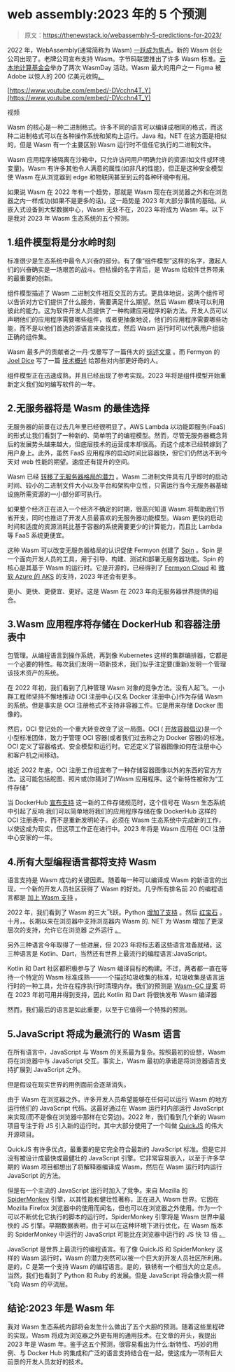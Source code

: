 # web assembly:2023 年的 5 个预测

> 原文：<https://thenewstack.io/webassembly-5-predictions-for-2023/>

2022 年，WebAssembly(通常简称为 Wasm) [一跃成为焦点](https://thenewstack.io/yes-webassembly-can-replace-kubernetes/)。新的 Wasm 创业公司出现了。老牌公司宣布支持 Wasm。字节码联盟推出了许多 Wasm 标准。[云本地计算基金会](https://cncf.io/?utm_content=inline-mention)举办了两次 WasmDay 活动。Wasm 最大的用户之一 Figma 被 Adobe 以惊人的 200 亿美元收购[。](https://thenewstack.io/adobe-buys-figma-what-does-this-mean-for-web-standards/)

[https://www.youtube.com/embed/-DVcchn4T_Y](https://www.youtube.com/embed/-DVcchn4T_Y)

视频

Wasm 的核心是一种二进制格式。许多不同的语言可以编译成相同的格式，而这种二进制格式可以在各种操作系统和架构上运行。Java 和。NET 在这方面是相似的，但是 Wasm 有一个主要区别:Wasm 运行时不信任它执行的二进制文件。

Wasm 应用程序被隔离在沙箱中，只允许访问用户明确允许的资源(如文件或环境变量)。Wasm 有许多其他令人满意的属性(如非凡的性能)，但正是这种安全模型使 Wasm 在从浏览器到 edge 和物联网甚至到云的各种环境中有用。

如果说 Wasm 在 2022 年有一个趋势，那就是 Wasm 现在在浏览器之外和在浏览器之内一样成功(如果不是更多的话)。这一趋势是 2023 年大部分事情的基础。从嵌入式设备到大型数据中心，Wasm 无处不在，2023 年将成为 Wasm 年。以下是我对 2023 年 Wasm 生态系统的五个预测。

## 1.组件模型将是分水岭时刻

标准很少是生态系统中最令人兴奋的部分。有了像“组件模型”这样的名字，激起人们的兴奋确实是一场艰苦的战斗。但枯燥的名字背后，是 Wasm 给软件世界带来的最重要的创新。

组件模型描述了 Wasm 二进制文件相互交互的方式。更具体地说，这两个组件可以告诉对方它们提供了什么服务，需要满足什么期望。然后 Wasm 模块可以利用彼此的能力。这为软件开发人员提供了一种构建应用程序的新方法。开发人员可以声明他们的应用程序需要哪些组件，或者更抽象地说，他们的应用程序需要哪些功能，而不是以他们首选的源语言来查找库，然后 Wasm 运行时可以代表用户组装正确的组件集。

Wasm 最多产的贡献者之一丹·戈曼写了一篇伟大的 [综述文章](https://blog.sunfishcode.online/what-is-a-wasm-component/) 。而 Fermyon 的 [Joel Dice](https://github.com/dicej) 写了一篇 [技术概述](https://www.fermyon.com/blog/webassembly-component-model) 给那些对内部更好奇的人。

组件模型正在迅速成熟，并且已经出现了参考实现。2023 年将是组件模型开始重新定义我们如何编写软件的一年。

## 2.无服务器将是 Wasm 的最佳选择

无服务器的前景在过去几年里已经很明显了。AWS Lambda 以功能即服务(FaaS)的形式让我们看到了一种新的、简单明了的编程模型。然而，尽管无服务器概念背后的发展势头越来越大，但底层技术的运营成本却很高。而这个成本已经转嫁到了用户身上。此外，虽然 FaaS 应用程序的启动时间比容器快，但它们仍然达不到今天对 web 性能的期望。速度还有提升的空间。

Wasm 已经 [转移了无服务器格局的潜力](https://www.fermyon.com/blog/serverless-reckoning) 。Wasm 二进制文件具有几乎即时的启动时间、较小的二进制文件大小以及平台和架构中立性，只需运行当今无服务器基础设施所需资源的一小部分即可执行。

如果整个经济正在进入一个经济不确定的时期，很高兴知道 Wasm 将帮助我们节省开支，同时也推进了开发人员最喜欢的无服务器功能模型。Wasm 更快的启动时间和适度的资源消耗比基于容器的系统需要更少的计算能力，而且比 Lambda 等 FaaS 系统更便宜。

这种 Wasm 可以改变无服务器格局的认识促使 Fermyon 创建了 [Spin](https://developer.fermyon.com/spin/index) 。Spin 是一个面向开发人员的工具，用于引导、构建、测试和部署无服务器功能。Spin 的核心是其基于 Wasm 的运行时。它是开源的，已经得到了 [Fermyon Cloud](https://www.fermyon.com/cloud) 和 [微软 Azure 的 AKS](https://learn.microsoft.com/en-us/azure/aks/use-wasi-node-pools) 的支持，2023 年还会有更多。

更小、更快、更便宜、更好。这是 Wasm 在 2023 年向无服务器世界提供的组合。

## 3.Wasm 应用程序将存储在 DockerHub 和容器注册表中

包管理。从编程语言到操作系统，再到像 Kubernetes 这样的集群编排器，它都是一个必要的特性。每次我们发明一项新技术，我们似乎注定要(重新)发明一个管理该技术资产的系统。

在 2022 年初，我们看到了几种管理 Wasm 对象的竞争方法。没有人起飞。一小群工程师坚持不懈地推动 OCI 注册中心(又名 Docker 注册中心)作为存储 Wasm 的系统。但是事实是 OCI 注册格式不支持非容器工件。它是用来存储 Docker 图像的。

然后，OCI 登记处的一个重大转变改变了这一局面。OCI ( [开放容器倡议](https://thenewstack.io/open-container-initiative-creates-a-distribution-specification-for-registries/))是一个小型标准团体，致力于管理 OCI 容器(或者我们过去称之为 Docker 容器)的标准。OCI 定义了容器格式、安全模型和运行时。它还定义了容器图像如何在注册中心和客户机之间移动。

接近 2022 年底，OCI 注册工作组宣布了一种存储容器图像以外的东西的官方方法。这可能包括舵图、照片或(你猜对了)Wasm 应用程序。这个新特性被称为“工件存储”

当 DockerHub [宣布支持](https://www.docker.com/blog/announcing-docker-hub-oci-artifacts-support/) 这一新的工件存储规范时，这个信号在 Wasm 生态系统中引起了反响:我们可以简单地将我们的应用程序存储在像 DockerHub 这样的 OCI 注册表中，而不是重新发明轮子。必须在 Wasm 生态系统中完成新的工作，以使这成为现实，但这项工作正在进行中。2023 年将是 Wasm 应用在 OCI 注册中心安家的一年。

## 4.所有大型编程语言都将支持 Wasm

语言支持是 Wasm 成功的关键因素。随着每一种可以编译成 Wasm 的新语言的出现，一个新的开发人员社区获得了 Wasm 的好处。几乎所有排名前 20 的编程语言都是 [加上 Wasm 支持](https://www.fermyon.com/wasm-languages/webassembly-language-support) 。

2022 年，我们看到了 Wasm 的三大飞跃。Python [增加了支持](https://pythondev.readthedocs.io/wasm.html) 。然后 [红宝石](https://www.ruby-lang.org/en/news/2022/12/06/ruby-3-2-0-rc1-released/) 。十月，。长期以来在浏览器中支持浏览器内 Wasm 的. NET 为 Wasm 增加了更深层次的支持，允许它在浏览器 之外运行 [。](https://www.fermyon.com/blog/dotnet-wasi)

另外三种语言今年取得了一些进展，但 2023 年将标志着这些语言准备就绪。这三种语言是 Kotlin、Dart，当然还有世界上最流行的编程语言:JavaScript。

Kotlin 和 Dart 社区都积极参与了 Wasm 编译目标的构建。不过，两者都一直在等待一个特定的 Wasm 标准成熟——一个描述垃圾收集的标准，垃圾收集是语言运行时的一种工具，允许在程序执行时清理内存。我们的预测是 [Wasm-GC 提案](https://github.com/WebAssembly/gc/blob/main/proposals/gc/Overview.md) 将在 2023 年初可用并得到支持，因此 Kotlin 和 Dart 将很快发布 Wasm 编译器

然而，我们最后的语言是如此重要，以至于它值得一个特殊的预测。

## 5.JavaScript 将成为最流行的 Wasm 语言

在所有语言中，JavaScript 与 Wasm 的关系最为复杂。按照最初的设想，Wasm 将在浏览器中与 JavaScript 交互。事实上，Wasm 最初的承诺是将浏览器语言支持扩展到 JavaScript 之外。

但是假设在现实世界的用例面前会逐渐消失。

由于 Wasm 在浏览器之外，许多开发人员希望能够在任何可以运行 Wasm 的地方运行他们的 JavaScript 代码。这最好通过在 Wasm 运行时内部运行 JavaScript 来实现(而不是像在浏览器中那样在它旁边)。2022 年，我们看到几个新的 Wasm 项目专注于将 JS 引入新的运行时。其中大部分使用了一个叫做 [QuickJS](https://bellard.org/quickjs/) 的伟大开源项目。

QuickJS 有许多优点，最重要的是它完全符合最新的 JavaScript 标准。但是它并没有被设计成最快或最健壮的 JavaScript 引擎。它非常容易嵌入，以至于许多早期的 Wasm 项目都想出了将解释器编译成 Wasm，然后在 Wasm 运行时内运行 JavaScript 的方法。

但是有一个主流的 JavaScript 运行时加入了竞争。来自 Mozilla 的 [SpiderMonkey](https://spidermonkey.dev/) 引擎，以其性能和健壮性著称，正在进入 Wasm 世界。它因在 Mozilla Firefox 浏览器中的使用而闻名，但也可以在浏览器之外使用。作为一个可以不断优化它执行的脚本的运行时，SpiderMonkey 引擎将是 Wasm 世界中最快的 JS 引擎。早期数据表明，由于可以在这种环境下进行优化，在 Wasm 版本的 SpiderMonkey 中运行的 JavaScript 可能比在浏览器中运行的 JS 快 13 倍 [。](https://bytecodealliance.org/articles/making-javascript-run-fast-on-webassembly)

JavaScript 是世界上最流行的编程语言。有了像 QuickJS 和 SpiderMonkey 这样的 Wasm 运行时，Wasm 的潜力突然可以被一个巨大的开发人员社区所利用。是的，C 是第一个支持 Wasm 的编程语言。是的，铁锈有一个相当大的立足点。当然，我们也看到了 Python 和 Ruby 的发展。但是 JavaScript 将会像火箭一样飞向 Wasm 的平流层。

## 结论:2023 年是 Wasm 年

我对 Wasm 生态系统内部将会发生什么做出了五个大胆的预测。随着这些里程碑的实现，Wasm 将成为浏览器之外更有用的通用技术。在文章的开头，我提出 2023 年是 Wasm 年。鉴于这五个预测，很容易看出为什么:新特性、巧妙的用例、与 Docker Hub 的集成和广泛的语言支持结合在一起，使这成为一项有巨大前景的开发人员友好的技术。

<svg xmlns:xlink="http://www.w3.org/1999/xlink" viewBox="0 0 68 31" version="1.1"><title>Group</title> <desc>Created with Sketch.</desc></svg>